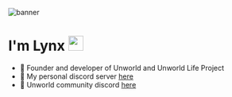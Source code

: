 ![banner](https://i.imgur.com/d2hE6RG.jpg)

# I'm Lynx <img src="https://c.tenor.com/SNL9_xhZl9oAAAAi/waving-hand-joypixels.gif" width="30px">
- 🍪 Founder and developer of Unworld and Unworld Life Project
- 🌟 My personal discord server [here](https://www.discord.gg/e3sBTkw)
- 💎 Unworld community discord [here](https://www.discord.unworld.fr)
